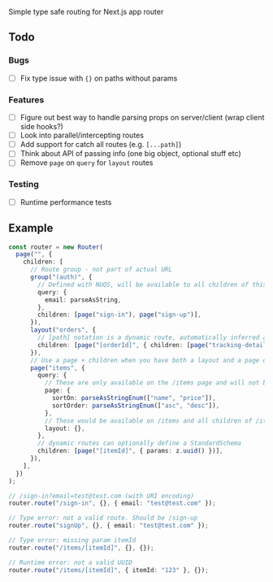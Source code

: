 Simple type safe routing for Next.js app router

## Todo

### Bugs

- [ ] Fix type issue with `{}` on paths without params

### Features

- [ ] Figure out best way to handle parsing props on server/client (wrap client side hooks?)
- [ ] Look into parallel/intercepting routes
- [ ] Add support for catch all routes (e.g. `[...path]`)
- [ ] Think about API of passing info (one big object, optional stuff etc)
- [ ] Remove `page` on `query` for `layout` routes

### Testing

- [ ] Runtime performance tests

## Example

```ts
const router = new Router(
  page("", {
    children: [
      // Route group - not part of actual URL
      group("(auth)", {
        // Defined with NUQS, will be available to all children of this group
        query: {
          email: parseAsString,
        },
        children: [page("sign-in"), page("sign-up")],
      }),
      layout("orders", {
        // [path] notation is a dynamic route, automatically inferred as string
        children: [page("[orderId]", { children: [page("tracking-details")] })],
      }),
      // Use a page + children when you have both a layout and a page on a route
      page("items", {
        query: {
          // These are only available on the /items page and will not be shared with children
          page: {
            sortOn: parseAsStringEnum(["name", "price"]),
            sortOrder: parseAsStringEnum(["asc", "desc"]),
          },
          // These would be available on /items and all children of /items
          layout: {},
        },
        // dynamic routes can optionally define a StandardSchema
        children: [page("[itemId]", { params: z.uuid() })],
      }),
    ],
  })
);

// /sign-in?email=test@test.com (with URI encoding)
router.route("/sign-in", {}, { email: "test@test.com" });

// Type error: not a valid route. Should be /sign-up
router.route("signUp", {}, { email: "test@test.com" });

// Type error: missing param itemId
router.route("/items/[itemId]", {}, {});

// Runtime error: not a valid UUID
router.route("/items/[itemId]", { itemId: "123" }, {});
```
